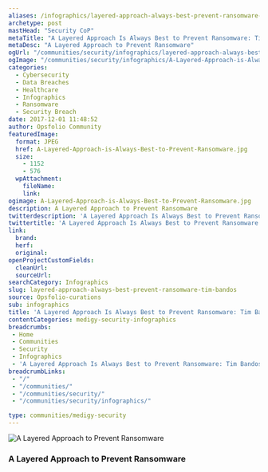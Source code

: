 ```yaml
---
aliases: /infographics/layered-approach-always-best-prevent-ransomware-tim-bandos
archetype: post
mastHead: "Security CoP"
metaTitle: "A Layered Approach Is Always Best to Prevent Ransomware: Tim Bandos"
metaDesc: "A Layered Approach to Prevent Ransomware"
ogUrl: "/communities/security/infographics/layered-approach-always-best-prevent-ransomware-tim-bandos"
ogImage: "/communities/security/infographics/A-Layered-Approach-is-Always-Best-to-Prevent-Ransomware.jpg"
categories:
  - Cybersecurity
  - Data Breaches
  - Healthcare
  - Infographics
  - Ransomware
  - Security Breach
date: 2017-12-01 11:48:52
author: Opsfolio Community
featuredImage:
  format: JPEG
  href: A-Layered-Approach-is-Always-Best-to-Prevent-Ransomware.jpg
  size:
    - 1152
    - 576
  wpAttachment:
    fileName:
    link:
ogimage: A-Layered-Approach-is-Always-Best-to-Prevent-Ransomware.jpg
description: A Layered Approach to Prevent Ransomware
twitterdescription: 'A Layered Approach Is Always Best to Prevent Ransomware: Tim Bandos'
twittertitle: 'A Layered Approach Is Always Best to Prevent Ransomware: Tim Bandos'
link:
  brand:
  herf:
  original:
openProjectCustomFields:
  cleanUrl:
  sourceUrl:
searchCategory: Infographics
slug: layered-approach-always-best-prevent-ransomware-tim-bandos
source: Opsfolio-curations
sub: infographics
title: 'A Layered Approach Is Always Best to Prevent Ransomware: Tim Bandos'
contentCategories: medigy-security-infographics
breadcrumbs:
 - Home
 - Communities
 - Security
 - Infographics
 - 'A Layered Approach Is Always Best to Prevent Ransomware: Tim Bandos'
breadcrumbLinks:
 - "/"
 - "/communities/"
 - "/communities/security/"
 - "/communities/security/infographics/"

type: communities/medigy-security
---
```


![A Layered Approach to Prevent Ransomware](/communities/security/infographics/A-Layered-Approach-is-Always-Best-to-Prevent-Ransomware.jpg)

### A Layered Approach to Prevent Ransomware

